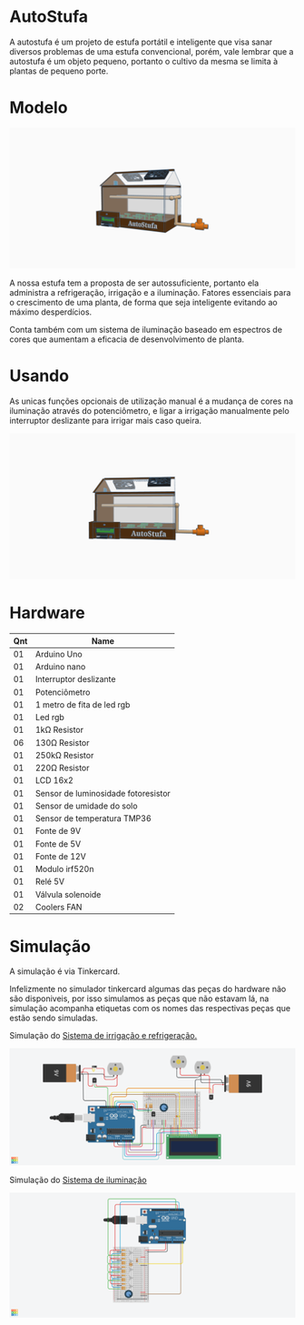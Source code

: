 # AutoStufa
A autostufa é um projeto de estufa portátil e inteligente que visa sanar diversos problemas de uma estufa convencional, porém, vale lembrar que a autostufa é um objeto pequeno, portanto o cultivo da mesma se limita à plantas de pequeno porte.

# Modelo
<img src="https://github.com/Augusto-Viniciuss/AutoStufa/blob/main/Imgs/Copy%20of%20Projeto%20IEC%20-%20Auto%20Estufa%20(3).png?raw=true"/>

A nossa estufa tem a proposta de ser autossuficiente, portanto ela administra a refrigeração, irrigação e a iluminação. Fatores essenciais para o crescimento de uma planta, de forma que seja inteligente evitando ao máximo desperdícios.

Conta também com um sistema de iluminação baseado em espectros de cores que aumentam a eficacia de desenvolvimento de planta.

# Usando

As unicas funções opcionais de utilização manual é a mudança de cores na iluminação através do potenciômetro, e ligar a irrigação manualmente pelo interruptor deslizante para irrigar mais caso queira.

<img src="https://github.com/Augusto-Viniciuss/AutoStufa/blob/main/Imgs/Copy%20of%20Projeto%20IEC%20-%20Auto%20Estufa%20(2).png?raw=true"/>

# Hardware

|Qnt	|Name                                            |      
|-------|------------------------------------------------|	
|01	|Arduino Uno                            |
|01	|Arduino nano                            |
|01 	|Interruptor deslizante                      |
|01 	|Potenciômetro                                     |
|01	|1 metro de fita de led rgb                            |
|01	|Led rgb                            |
|01	|1kΩ Resistor                                    |
|06	|130Ω Resistor                                   |
|01	|250kΩ Resistor                           |
|01	|220Ω Resistor                           |
|01	|LCD 16x2                           |
|01	|Sensor de luminosidade fotoresistor                          |
|01	|Sensor de umidade do solo                            |
|01 	|Sensor de temperatura TMP36                           |
|01	|Fonte de 9V                                     |
|01	|Fonte de 5V  |
|01 	|Fonte de 12V                                      |
|01     |Modulo irf520n                                   |
|01     |Relé 5V                            |
|01	|Válvula solenoide                           |
|02	|Coolers FAN                           |

# Simulação

A simulação é via Tinkercard.

Infelizmente no simulador tinkercard algumas das peças do hardware não são disponiveis, por isso simulamos as peças que não estavam lá, na simulação acompanha etiquetas com os nomes das respectivas peças que estão sendo simuladas.

Simulação do [Sistema de irrigação e refrigeração.](https://www.tinkercad.com/embed/24ZMURTbk8Z?editbtn=1)

[<img src= "https://github.com/Augusto-Viniciuss/AutoStufa/blob/main/Imgs/Sistema%20da%20Autostufa.%20(4).png?raw=true"/>](https://www.tinkercad.com/embed/24ZMURTbk8Z?editbtn=1)

Simulação do [Sistema de iluminação](https://www.tinkercad.com/embed/ksg0cst6G36?editbtn=1)

[<img src="https://github.com/Augusto-Viniciuss/AutoStufa/blob/main/Imgs/Sistema%20de%20ilumina%C3%A7%C3%A3o%20Autostufa.%20(2).png?raw=true"/>](https://www.tinkercad.com/embed/ksg0cst6G36?editbtn=1)




